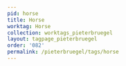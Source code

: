 ```yaml
---
pid: horse
title: Horse
worktag: Horse
collection: worktags_pieterbruegel
layout: tagpage_pieterbruegel
order: '082'
permalink: /pieterbruegel/tags/horse
---
```

